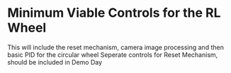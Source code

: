 # Minimum Viable Controls for the RL Wheel
This will include the reset mechanism, camera image processing and then basic PID for the circular wheel
Seperate controls for Reset Mechanism, should be included in Demo Day
